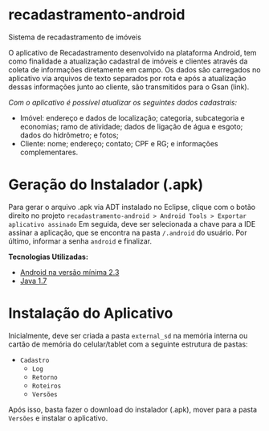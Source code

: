 # recadastramento-android
Sistema de recadastramento de imóveis

O aplicativo de Recadastramento desenvolvido na plataforma Android, tem como finalidade a atualização cadastral de imóveis e clientes através da coleta de informações diretamente em campo. Os dados são carregados no aplicativo via arquivos de texto separados por rota e após a atualização dessas informações junto ao cliente, são transmitidos para o Gsan (link).

*Com o aplicativo é possível atualizar os seguintes dados cadastrais:*

* Imóvel: endereço e dados de localização; categoria, subcategoria e economias; ramo de atividade; dados de ligação de água e esgoto; dados do hidrômetro; e fotos;
* Cliente: nome; endereço; contato; CPF e RG; e informações complementares.


Geração do Instalador (.apk)
===
Para gerar o arquivo .apk via ADT instalado no Eclipse, clique com o botão direito no projeto ``recadastramento-android > Android Tools > Exportar aplicativo assinado``
Em seguida, deve ser selecionada a chave para a IDE assinar a aplicação, que se encontra na pasta ``/.android`` do usuário. Por último, informar a senha ``android`` e finalizar.

**Tecnologias Utilizadas:**

* [Android na versão mínima 2.3](http://developer.android.com/index.html)
* [Java 1.7](https://github.com/prodigasistemas/gsan/wiki/Instala%C3%A7%C3%A3o-do-Java)


Instalação do Aplicativo
===

Inicialmente, deve ser criada a pasta ``external_sd`` na memória interna ou cartão de memória do celular/tablet com a seguinte estrutura de pastas:

* ``Cadastro``
  * ``Log``
  * ``Retorno``
  * ``Roteiros``
  * ``Versões``

Após isso, basta fazer o download do instalador (.apk), mover para a pasta ``Versões`` e instalar o aplicativo.
